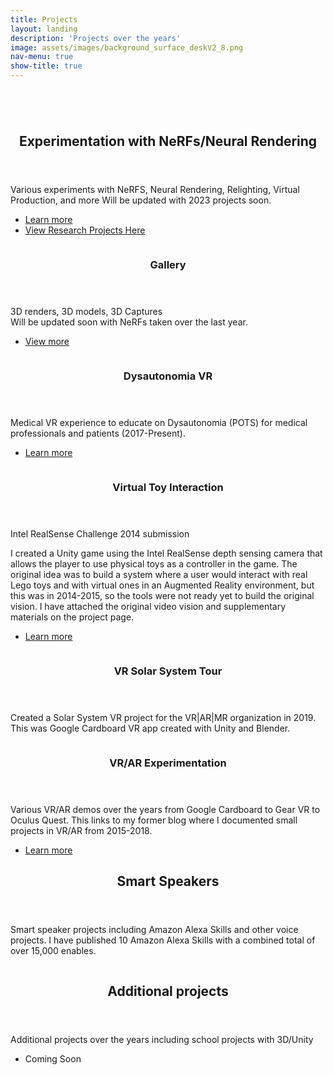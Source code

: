 ```yaml
---
title: Projects
layout: landing
description: 'Projects over the years'
image: assets/images/background_surface_deskV2_8.png
nav-menu: true
show-title: true
---
```




<!-- Main -->
<div id="main">


<!-- One -->
<section id="one">
	<div class="inner">
		<header >
			<h2> </h2>
		</header>
		<p></p>
	</div>
</section>

<!-- Two -->

<section id="two" class="spotlights">
	<section id="five">
	<a class="image">
			<img src="{% link assets/images/nerf_creation_image.PNG %}" alt="" data-position="25% 25%" />
		</a>
		<div class="content">
			<div class="inner">
				<header class="major">
					<h2>Experimentation with NeRFs/Neural Rendering</h2>
				</header>
				<p>Various experiments with NeRFS, Neural Rendering, Relighting, Virtual Production, and more
				Will be updated with 2023 projects soon.</p>
				<ul class="actions">
					<li><a href="experimentationNeural.html" class="button next">Learn more</a></li>
					<li><a href="research.html" class="button next">View Research Projects Here</a></li>
				</ul>
			</div>
		</div>
	</section>
	<section>
		<a href="gallery.html" class="image">
			<img src="{% link assets/images/galleryImage.png %}" alt="" data-position="center center" />
		</a>
		<div class="content">
			<div class="inner">
				<header class="major">
					<h3>Gallery</h3>
				</header>
				<p>3D renders, 3D models, 3D Captures
				<br>
				Will be updated soon with NeRFs taken over the last year.</p>
				<ul class="actions">
					<li><a href="gallery.html" class="button">View more</a></li>
				</ul>
			</div>
		</div>
	</section>
	<section>
		<a href="dysautonomiaVRPage.html" class="image">
			<img src="{% link assets/images/potsvr_screensohotdrroom.PNG %}" alt="" data-position="center center" />
		</a>
		<div class="content">
			<div class="inner">
				<header class="major">
					<h3>Dysautonomia VR</h3>
				</header>
				<p>Medical VR experience to educate on Dysautonomia (POTS) for medical professionals and patients (2017-Present).</p>
				<ul class="actions">
					<li><a href="dysautonomiaVRPage.html" class="button">Learn more</a></li>
				</ul>
			</div>
		</div>
	</section>
	<section id="six">
		<a class="image">
			<img src="{% link assets/images/vti_1.PNG %}" alt="" data-position="top center" />
		</a>
		<div class="content">
			<div class="inner">
				<header class="major">
					<h3>Virtual Toy Interaction</h3>
				</header>
				<p>Intel RealSense Challenge 2014 submission</p>
				<p>I created a Unity game using the Intel RealSense depth sensing camera that allows the player to use physical toys as a controller in the game. The original idea was to build a system where a user would interact with real Lego toys and with virtual ones in an Augmented Reality environment, but this was in 2014-2015, so the tools were not ready yet to build the original vision. I have attached the original video vision and supplementary materials on the project page.</p>
				<ul class="actions">
					<li><a href="virtualToyInteraction.html" class="button">Learn more</a></li>
				</ul>				
			</div>
		</div>
	</section>
	<section>
		<a  class="image">
			<img src="{% link assets/images/solarsystemvrarmrbanner2.PNG %}" alt="" data-position="top center" />
		</a>
		<div class="content">
			<div class="inner">
				<header class="major">
					<h3>VR Solar System Tour</h3>
				</header>
				<p>Created a Solar System VR project for the VR|AR|MR organization in 2019. This was Google Cardboard VR app created with Unity and Blender.</p>
				<!--
				<ul class="actions">
					<li><a href="generic.html" class="button">Learn more</a></li>
				</ul>
				-->
			</div>
		</div>
	</section>
	<section>
		<a class="image">
			<img src="{% link assets/images/vr_experimentation_banner.PNG %}" alt="" data-position="25% 25%" />
		</a>
		<div class="content">
			<div class="inner">
				<header class="major">
					<h3>VR/AR Experimentation</h3>
				</header>
				<p>Various VR/AR demos over the years from Google Cardboard to Gear VR to Oculus Quest. This links to my former blog where I documented small projects in VR/AR from 2015-2018.</p>
				<ul class="actions">
					<li><a href="http://cyrusvachhaporfolio3dgamedevelopment.blogspot.com/" class="button">Learn more</a></li>
				</ul>
			</div>
		</div>
	</section>
	<!-- Four -->
	<section id="three">
		<div class="content">
			<div class="inner">
				<header class="major">
					<h2>Smart Speakers</h2>
				</header>
				<p>Smart speaker projects including Amazon Alexa Skills and other voice projects. I have published 10 Amazon Alexa Skills with a combined total of over 15,000 enables.</p>
			</div>
		</div>
	</section>
	<!-- Five -->
	<!-- Three -->
	<section id="three">
		<a class="image">
		<img src="{% link assets/images/ucberkeleyBlender.PNG %}" alt="" data-position="25% 25%" />
		</a>
		<div class="content">
			<div class="inner">
				<header class="major">
					<h2>Additional projects</h2>
				</header>
				<p>Additional projects over the years including school projects with 3D/Unity</p>
				<ul class="actions">
					<li><a class="button">Coming Soon</a></li>
				</ul>
			</div>
		</div>
	</section>

</section>








